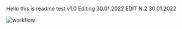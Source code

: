 Hello this is readme test v1.0 
Editing 30.01.2022
EDIT N.2 30.01.2022

![workflow](https://github.com/fredy9669/sem/actions/workflows/main.yml/badge.svg)